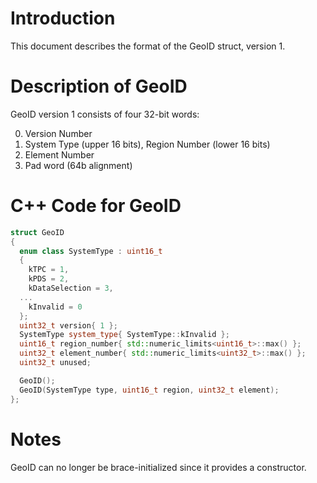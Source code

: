 # Introduction

This document describes the format of the GeoID struct, version 1.

# Description of GeoID

GeoID version 1 consists of four 32-bit words:

0. Version Number
1. System Type (upper 16 bits), Region Number (lower 16 bits)
2. Element Number
3. Pad word (64b alignment)

# C++ Code for GeoID

```CPP
struct GeoID
{
  enum class SystemType : uint16_t
  {
    kTPC = 1,
    kPDS = 2,
    kDataSelection = 3,
  ...
    kInvalid = 0
  };
  uint32_t version{ 1 };
  SystemType system_type{ SystemType::kInvalid };
  uint16_t region_number{ std::numeric_limits<uint16_t>::max() };
  uint32_t element_number{ std::numeric_limits<uint32_t>::max() };
  uint32_t unused;

  GeoID();
  GeoID(SystemType type, uint16_t region, uint32_t element);
};
```

# Notes

GeoID can no longer be brace-initialized since it provides a constructor.